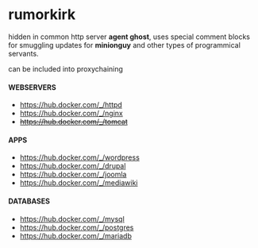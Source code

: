 # rumorkirk
hidden in common http server __agent ghost__, uses special comment blocks for smuggling updates for __minionguy__ and other types of programmical servants.

can be included into proxychaining


#### WEBSERVERS
- https://hub.docker.com/_/httpd
- https://hub.docker.com/_/nginx
- ~~https://hub.docker.com/_/tomcat~~


#### APPS
- https://hub.docker.com/_/wordpress
- https://hub.docker.com/_/drupal
- https://hub.docker.com/_/joomla
- https://hub.docker.com/_/mediawiki

#### DATABASES
- https://hub.docker.com/_/mysql
- https://hub.docker.com/_/postgres
- https://hub.docker.com/_/mariadb